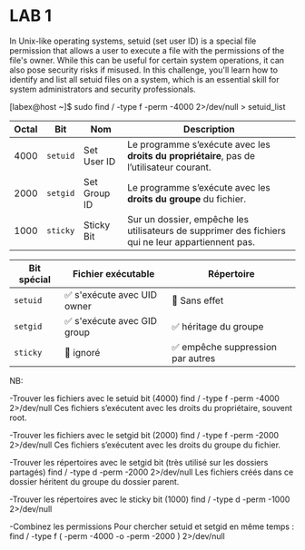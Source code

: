 # LAB 1

In Unix-like operating systems, setuid (set user ID) is a special file permission that allows a user to execute a file with the permissions of the file's owner. While this can be useful for certain system operations, it can also pose security risks if misused. In this challenge, you'll learn how to identify and list all setuid files on a system, which is an essential skill for system administrators and security professionals.

[labex@host ~]$ sudo find / -type f -perm -4000 2>/dev/null > setuid_list

| Octal | Bit      | Nom          | Description                                                                                       |
| ----- | -------- | ------------ | ------------------------------------------------------------------------------------------------- |
| 4000  | `setuid` | Set User ID  | Le programme s’exécute avec les **droits du propriétaire**, pas de l’utilisateur courant.         |
| 2000  | `setgid` | Set Group ID | Le programme s’exécute avec les **droits du groupe** du fichier.                                  |
| 1000  | `sticky` | Sticky Bit   | Sur un dossier, empêche les utilisateurs de supprimer des fichiers qui ne leur appartiennent pas. |

| Bit spécial | Fichier exécutable         | Répertoire                       |
| ----------- | -------------------------- | -------------------------------- |
| `setuid`    | ✅ s'exécute avec UID owner | 🚫 Sans effet                    |
| `setgid`    | ✅ s'exécute avec GID group | ✅ héritage du groupe             |
| `sticky`    | 🚫 ignoré                  | ✅ empêche suppression par autres |

NB:

-Trouver les fichiers avec le setuid bit (4000)
    find / -type f -perm -4000 2>/dev/null
Ces fichiers s’exécutent avec les droits du propriétaire, souvent root.

-Trouver les fichiers avec le setgid bit (2000)
    find / -type f -perm -2000 2>/dev/null
Ces fichiers s’exécutent avec les droits du groupe du fichier.

-Trouver les répertoires avec le setgid bit (très utilisé sur les dossiers partagés)
    find / -type d -perm -2000 2>/dev/null
Les fichiers créés dans ce dossier héritent du groupe du dossier parent.

-Trouver les répertoires avec le sticky bit (1000)
    find / -type d -perm -1000 2>/dev/null

-Combinez les permissions
Pour chercher setuid et setgid en même temps :
  find / -type f \( -perm -4000 -o -perm -2000 \) 2>/dev/null
